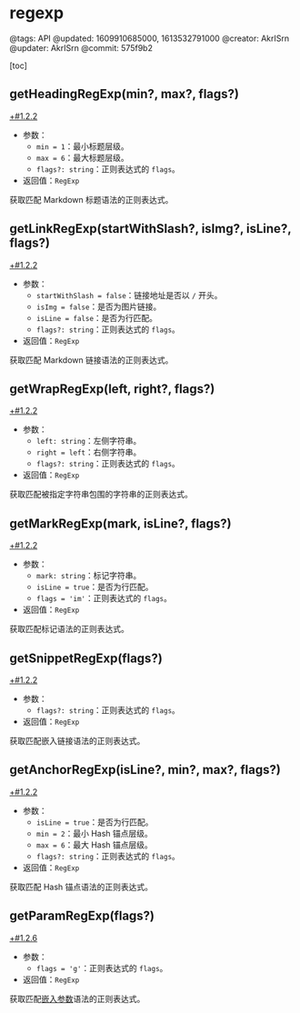 # regexp

@tags: API
@updated: 1609910685000, 1613532791000
@creator: AkrISrn
@updater: AkrISrn
@commit: 575f9b2

[toc]

## getHeadingRegExp(min?, max?, flags?)

[+#1.2.2](/snippets/latest-version.md)

- 参数：
    - `min = 1`：最小标题层级。
    - `max = 6`：最大标题层级。
    - `flags?: string`：正则表达式的 `flags`。
- 返回值：`RegExp`

获取匹配 Markdown 标题语法的正则表达式。

## getLinkRegExp(startWithSlash?, isImg?, isLine?, flags?)

[+#1.2.2](/snippets/latest-version.md)

- 参数：
    - `startWithSlash = false`：链接地址是否以 `/` 开头。
    - `isImg = false`：是否为图片链接。
    - `isLine = false`：是否为行匹配。
    - `flags?: string`：正则表达式的 `flags`。
- 返回值：`RegExp`

获取匹配 Markdown 链接语法的正则表达式。

## getWrapRegExp(left, right?, flags?)

[+#1.2.2](/snippets/latest-version.md)

- 参数：
  - `left: string`：左侧字符串。
  - `right = left`：右侧字符串。
  - `flags?: string`：正则表达式的 `flags`。
- 返回值：`RegExp`

获取匹配被指定字符串包围的字符串的正则表达式。

## getMarkRegExp(mark, isLine?, flags?)

[+#1.2.2](/snippets/latest-version.md)

- 参数：
  - `mark: string`：标记字符串。
  - `isLine = true`：是否为行匹配。
  - `flags = 'im'`：正则表达式的 `flags`。
- 返回值：`RegExp`

获取匹配标记语法的正则表达式。

## getSnippetRegExp(flags?)

[+#1.2.2](/snippets/latest-version.md)

- 参数：
    - `flags?: string`：正则表达式的 `flags`。
- 返回值：`RegExp`

获取匹配嵌入链接语法的正则表达式。

## getAnchorRegExp(isLine?, min?, max?, flags?)

[+#1.2.2](/snippets/latest-version.md)

- 参数：
    - `isLine = true`：是否为行匹配。
    - `min = 2`：最小 Hash 锚点层级。
    - `max = 6`：最大 Hash 锚点层级。
    - `flags?: string`：正则表达式的 `flags`。
- 返回值：`RegExp`

获取匹配 Hash 锚点语法的正则表达式。

## getParamRegExp(flags?)

[+#1.2.6](/snippets/latest-version.md)

- 参数：
    - `flags = 'g'`：正则表达式的 `flags`。
- 返回值：`RegExp`

获取匹配[嵌入参数](/zh/docs/snippets.md "#h2-1")语法的正则表达式。
